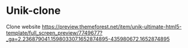 # Unik-clone
Clone website
https://preview.themeforest.net/item/unik-ultimate-html5-template/full_screen_preview/7749677?_ga=2.236879041.159803307.1652874895-435980672.1652874895
